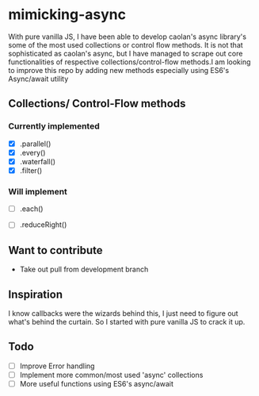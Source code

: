 # mimicking-async
With pure vanilla JS, I have been able to develop caolan's async library's some of the most used collections or control flow methods. It is not that sophisticated as caolan's async, but I have managed to scrape out core functionalities of respective collections/control-flow methods.I am looking to improve this repo by adding new methods especially using ES6's Async/await utility

## Collections/ Control-Flow methods 
### Currently implemented
- [X] .parallel()
- [X] .every()
- [X] .waterfall()
- [X] .filter()

### Will implement
- [ ] .each()
- [ ] .reduceRight()


## Want to contribute
- Take out pull from development branch

## Inspiration
I know callbacks were the wizards behind this, I just need to figure out what's behind the curtain. So I started with pure vanilla JS to crack it up.

## Todo
- [ ] Improve Error handling
- [ ] Implement more common/most used 'async' collections
- [ ] More useful functions using ES6's async/await
